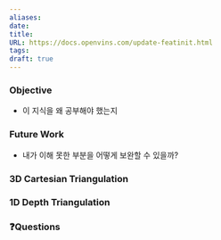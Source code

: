 ```yaml
---
aliases: 
date: 
title: 
URL: https://docs.openvins.com/update-featinit.html
tags: 
draft: true
---
```

### Objective
- 이 지식을 왜 공부해야 했는지

### Future Work
- 내가 이해 못한 부분을 어떻게 보완할 수 있을까?

### 3D Cartesian Triangulation



### 1D Depth Triangulation


### ❓️Questions

